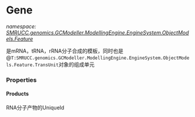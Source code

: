 ﻿# Gene
_namespace: [SMRUCC.genomics.GCModeller.ModellingEngine.EngineSystem.ObjectModels.Feature](./index.md)_

是mRNA，tRNA，rRNA分子合成的模板，同时也是@``T:SMRUCC.genomics.GCModeller.ModellingEngine.EngineSystem.ObjectModels.Feature.TransUnit``对象的组成单元




### Properties

#### Products
RNA分子产物的UniqueId
